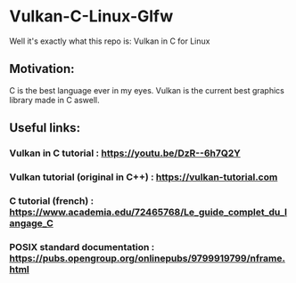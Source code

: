 # Vulkan-C-Linux-Glfw
Well it's exactly what this repo is: Vulkan in C for Linux

## Motivation:
C is the best language ever in my eyes. Vulkan is the current best graphics library made in C aswell.

## Useful links:
### Vulkan in C tutorial : https://youtu.be/DzR--6h7Q2Y
### Vulkan tutorial (original in C++) : https://vulkan-tutorial.com
### C tutorial (french) : https://www.academia.edu/72465768/Le_guide_complet_du_langage_C
### POSIX standard documentation : https://pubs.opengroup.org/onlinepubs/9799919799/nframe.html

